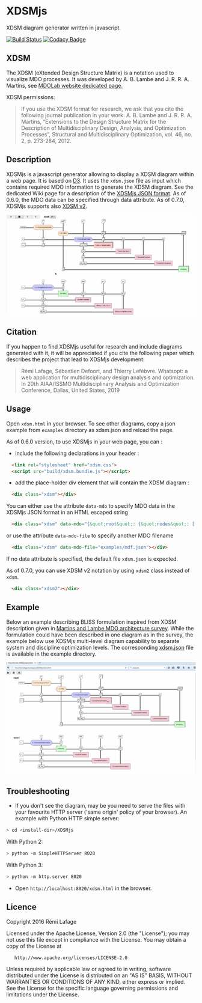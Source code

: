 # XDSMjs
XDSM diagram generator written in javascript.

[![Build Status](https://travis-ci.org/OneraHub/XDSMjs.svg?branch=master)](https://travis-ci.org/OneraHub/XDSMjs)
[![Codacy Badge](https://api.codacy.com/project/badge/Grade/4b639cf0ec404fb38e7b2c776bd21fc3)](https://www.codacy.com/manual/relf/XDSMjs?utm_source=github.com&amp;utm_medium=referral&amp;utm_content=OneraHub/XDSMjs&amp;utm_campaign=Badge_Grade)

## XDSM
The XDSM (eXtended Design Structure Matrix) is a notation used to visualize MDO processes.
It was developed by A. B. Lambe and J. R. R. A. Martins, see [MDOLab website dedicated page.](http://mdolab.engin.umich.edu/content/xdsm-overview)

XDSM permissions:
> If you use the XDSM format for research, we ask that you cite the following journal publication in your work:
> A. B. Lambe and J. R. R. A. Martins, “Extensions to the Design Structure Matrix for the Description of Multidisciplinary Design, Analysis, and Optimization Processes”, Structural and Multidisciplinary Optimization, vol. 46, no. 2, p. 273-284, 2012.

## Description
XDSMjs is a javascript generator allowing to display a XDSM diagram within a web page.
It is based on [D3](https://d3js.org/).
It uses the <code>xdsm.json</code> file as input which contains required MDO information to generate the XDSM diagram. See the dedicated Wiki page for a description of the [XDSMjs JSON format](https://github.com/OneraHub/XDSMjs/wiki/XDSMjs-JSON-format).
As of 0.6.0, the MDO data can be specified through data attribute. 
As of 0.7.0, XDSMjs supports also [XDSM v2](https://github.com/mdolab/pyXDSM/releases/tag/v2.0). 

![](gallery/xdsm_v1_v2.gif)

## Citation
If you happen to find XDSMjs useful for research and include diagrams generated with it, it will be appreciated if you cite the following paper which describes the project that lead to XDSMjs development:
> Rémi  Lafage,  Sébastien  Defoort,  and  Thierry  Lefèbvre. Whatsopt: a web application for multidisciplinary design analysis and optimization. In 20th AIAA/ISSMO Multidisciplinary Analysis and Optimization Conference, Dallas, United States, 2019

## Usage
Open `xdsm.html` in your browser. To see other diagrams, copy a json example from `examples` directory as xdsm.json and reload the page.

As of 0.6.0 version, to use XDSMjs in your web page, you can :
* include the following declarations in your header :

```html
  <link rel="stylesheet" href="xdsm.css">
  <script src="build/xdsm.bundle.js"></script>
```

* add the place-holder div element that will contain the XDSM diagram :

```html
  <div class="xdsm"></div>
```

You can either use the attribute <code>data-mdo</code> to specify MDO data in the XDSMjs JSON format in an HTML escaped string 

```html
  <div class="xdsm" data-mdo="{&quot;root&quot;: {&quot;nodes&quot;: [...], &quot;edges&quot;: [...], ... }}"></div>
```

or use the attribute <code>data-mdo-file</code> to specify another MDO filename

```html
  <div class="xdsm" data-mdo-file="examples/mdf.json"></div>
```
If no data attribute is specified, the default file <code>xdsm.json</code> is expected.

As of 0.7.0, you can use XDSM v2 notation by using <code>xdsm2</code> class instead of <code>xdsm</code>.

```html
  <div class="xdsm2"></div>
```

## Example
Below an example describing BLISS formulation inspired from XDSM description given in [Martins and Lambe MDO architecture survey](http://arc.aiaa.org/doi/pdf/10.2514/1.J051895). While the formulation could have been described in one diagram as in the survey, the example below use XDSMjs multi-level diagram capability to separate system and discipline optimization levels.
The corresponding [xdsm.json](./examples/bliss.json) file is available in the example directory.

![](gallery/xdsm_bliss_anim.gif)

## Troubleshooting
* If you don't see the diagram, may be you need to serve the files with your favourite HTTP server ('same origin' policy of your browser). An example with Python HTTP simple server:

``` bash
> cd <install-dir>/XDSMjs
```
With Python 2:
``` bash
> python -m SimpleHTTPServer 8020
```
With Python 3:
``` bash
> python -m http.server 8020
```

* Open `http://localhost:8020/xdsm.html` in the browser.

## Licence
 Copyright 2016 Rémi Lafage

   Licensed under the Apache License, Version 2.0 (the "License");
   you may not use this file except in compliance with the License.
   You may obtain a copy of the License at

       http://www.apache.org/licenses/LICENSE-2.0

   Unless required by applicable law or agreed to in writing, software
   distributed under the License is distributed on an "AS IS" BASIS,
   WITHOUT WARRANTIES OR CONDITIONS OF ANY KIND, either express or implied.
   See the License for the specific language governing permissions and
   limitations under the License.
